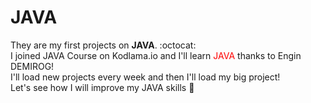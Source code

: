 # JAVA
They are my first projects on **JAVA**. :octocat:  <br>
I joined JAVA Course on Kodlama.io and I'll learn <span style="color: red">JAVA</span> thanks to Engin DEMIROG! <br>
I'll load new projects every week and then I'll load my big project!  
Let's see how I will improve my JAVA skills :monocle_face:
